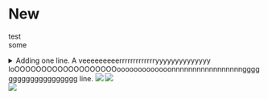 # New

test  
some
<details>
<summary>
Adding one line.
A veeeeeeeeerrrrrrrrrrrrryyyyyyyyyyyyyy loOOOOOOOOOOOOOOOOOOOooooooooooooonnnnnnnnnnnnnnnnngggggggggggggggggggg line.
<img src="https://render.githubusercontent.com/render/math?math=\bgcolor{black}\color{white}e^{i \pi} = -1">
<img src="https://render.githubusercontent.com/render/math?math=\bgcolor{black}\color{white}\text{some}">
</summary>
</details>

<img src="https://render.githubusercontent.com/render/math?math=\bgcolor{black}\color{white}\boxed{\begin{split}x^2\end{split}}">
